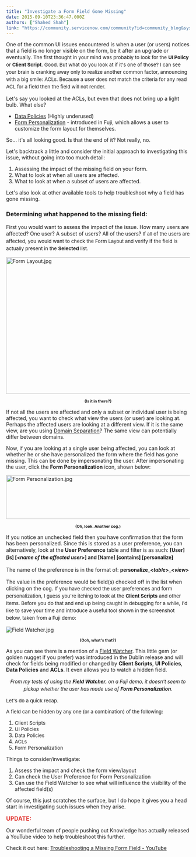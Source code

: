 ```yaml
---
title: "Investigate a Form Field Gone Missing"
date: 2015-09-10T23:36:47.000Z
authors: ["Shahed Shah"]
link: "https://community.servicenow.com/community?id=community_blog&sys_id=4daca225dbd0dbc01dcaf3231f9619f1"
---
```

<p>One of the common UI issues encountered is when a user (or users) notices that a field is no longer visible on the form, be it after an upgrade or eventually. <span style="font-size: 10pt; line-height: 1.5em;">The first thought in your mind was probably to look for the </span><span style="font-size: 10pt; line-height: 1.5em;"><strong>UI Policy</strong></span><span style="font-size: 10pt; line-height: 1.5em;"> or </span><span style="font-size: 10pt; line-height: 1.5em;"><strong>Client Script</strong></span><span style="font-size: 10pt; line-height: 1.5em;">. Good. But what do you look at if it's one of those? </span><span style="font-size: 10pt; line-height: 1.5em;">I can see your brain is cranking away only to realize another common factor, announcing with a big smile: ACLs</span><span style="font-size: 10pt; line-height: 1.5em;">. Because a user does not match the criteria for any read ACL for a field then the field will not render.</span></p><p></p><p>Let's say you looked at the ACLs, but even that does not bring up a light bulb. What else?</p><ul><li><a title="ki.servicenow.com/index.php?title=Data_Policy" href="http://wiki.servicenow.com/index.php?title=Data_Policy">Data Policies</a> (Highly underused)</li><li><a title="ki.servicenow.com/index.php?title=Administering_Form_Personalization" href="http://wiki.servicenow.com/index.php?title=Administering_Form_Personalization">Form Personalization</a> - introduced in Fuji, which allows a user to customize the form layout for themselves.</li></ul><p></p><p>So... it's all looking good. Is that the end of it? Not really, no.</p><p></p><p>Let's backtrack a little and consider the initial approach to investigating this issue, without going into too much detail:</p><ol><li>Assessing the impact of the missing field on your form.</li><li>What to look at when all users are affected.</li><li>What to look at when a subset of users are affected.</li></ol><p></p><p>Let's also look at other available tools to help troubleshoot why a field has gone missing.</p><p></p><h3>Determining what happened to the missing field:</h3><p>First you would want to assess the impact of the issue. How many users are affected? One user? A subset of users? All of the users? <span style="font-size: 10pt; line-height: 1.5em;">If all of the users are affected, you would want to check the Form Layout and verify if the field is actually present in the </span><span style="font-size: 10pt; line-height: 1.5em;"><strong>Selected</strong></span><span style="font-size: 10pt; line-height: 1.5em;"> list.</span></p><p></p><p><img   alt="Form Layout.jpg" class="image-0 jive-image" src="ea7d77f9db185704ed6af3231f9619cf.iix" style="height: 373px; width: 620px; display: block; margin-left: auto; margin-right: auto;"/></p><p style="text-align: center;"><span style="font-size: 8pt;"><strong>(Is it in there?)</strong></span></p><p></p><p>If not all the users are affected and only a subset or individual user is being affected, you want to check what view the users (or user) are looking at. Perhaps the affected users are looking at a different view. If it is the same view, are you using <a title="ki.servicenow.com/index.php?title=Domain_Separation" href="http://wiki.servicenow.com/index.php?title=Domain_Separation">Domain Separation</a>? The same view can potentially differ between domains.</p><p></p><p>Now, if you are looking at a single user being affected, you can look at whether he or she have personalized the form where the field has gone missing. This can be done by impersonating the user. After impersonating the user, click the <strong>Form Personalization</strong> icon, shown below:</p><p></p><p><img   alt="Form Personalization.jpg" class="image-1 jive-image" src="0a34e1cadb1cd304b322f4621f961953.iix" style="height: 120px; width: 620px; display: block; margin-left: auto; margin-right: auto;"/></p><p style="text-align: center;"><span style="font-size: 10.6666669845581px;"><strong>(Oh, look. Another cog.)</strong></span></p><p></p><p>If you notice an unchecked field then you have confirmation that the form has been personalized. Since this is stored as a user preference, you can alternatively, look at the <strong>User Preference</strong> table and filter is as such: <span style="font-size: 10pt; line-height: 1.5em;"><strong>[User] [is] [&lt;<em>name of the affected user</em>&gt;] and [Name] [contains] [personalize]</strong></span></p><p></p><p>The name of the preference is in the format of: <span style="font-size: 10pt; line-height: 1.5em;"><strong>personalize_&lt;<em>table</em>&gt;_&lt;<em>view</em>&gt;</strong></span></p><p></p><p>The value in the preference would be field(s) checked off in the list when clicking on the cog. <span style="font-size: 10pt; line-height: 1.5em;">If you have checked the user preferences and form personalization, I guess you're itching to look at the </span><span style="font-size: 10pt; line-height: 1.5em;"><strong>Client Scripts</strong></span><span style="font-size: 10pt; line-height: 1.5em;"> and other items. Before you do that and end up being caught in debugging for a while, I'd like to save your time and introduce a useful tool shown in the screenshot below, taken from a Fuji demo:</span></p><p></p><p><img   alt="Field Watcher.jpg" class="image-2 jive-image" src="8022414adbd01b04ed6af3231f96191f.iix" style="height: auto; display: block; margin-left: auto; margin-right: auto;"/></p><p style="text-align: center;"><span style="font-size: 10.6666669845581px;"><strong>(Ooh, what's that?)</strong></span></p><p></p><p>As you can see there is a mention of a <a title="ki.servicenow.com/index.php?title=Field_Watcher" href="http://wiki.servicenow.com/index.php?title=Field_Watcher">Field Watcher</a>. This little gem (or golden nugget if you prefer) was introduced in the Dublin release and will check for fields being modified or changed by <strong>Client Scripts</strong>, <strong>UI Policies</strong>, <strong>Data Policies</strong> and <strong>ACLs</strong>. It even allows you to watch a hidden field.</p><p></p><p style="text-align: center;"><span style="font-size: 10pt; line-height: 1.5em;"><em>From my tests of using the <strong>Field Watcher</strong>, on a Fuji demo, it doesn't seem to pickup whether the user has made use of <strong>Form Personalization</strong>.</em></span></p><p></p><p><span style="font-size: 13.3333330154419px;">Let's do a quick recap.</span></p><p><span style="font-size: 13.3333330154419px;">A field can be hidden by any one (or a combination) of the following:</span></p><ol><li><span style="font-size: 13.3333330154419px;">Client Scripts</span></li><li><span style="font-size: 13.3333330154419px;">UI Policies</span></li><li><span style="font-size: 13.3333330154419px;">Data Policies</span></li><li><span style="font-size: 13.3333330154419px;">ACLs</span></li><li><span style="font-size: 13.3333330154419px;">Form Personalization</span></li></ol><p></p><p>Things to consider/investigate:</p><ol><li>Assess the impact and check the form view/layout</li><li>Can check the User Preference for Form Personalization</li><li>Can use the Field Watcher to see what will influence the visibility of the affected field(s)</li></ol><p></p><p>Of course, this just scratches the surface, but I do hope it gives you a head start in investigating such issues when they arise.</p><p></p><p><span style="font-size: 12pt; color: #e23d39;"><strong>UPDATE:</strong> </span></p><p>Our wonderful team of people pushing out Knowledge has actually released a YouTube video to help troubleshoot this further.</p><p>Check it out here: <a href="https://www.youtube.com/watch?v=XHzhKVK0Y1g" title="https://www.youtube.com/watch?v=XHzhKVK0Y1g">Troubleshooting a Missing Form Field - YouTube</a></p>